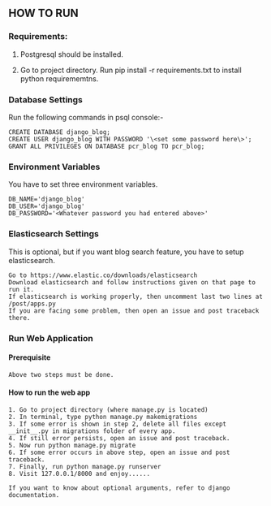 ## HOW TO RUN 

### Requirements:

1. Postgresql should be installed.

2. Go to project directory. Run pip install -r requirements.txt to install python requirememtns.

### Database Settings

Run the following commands in psql console:-

    CREATE DATABASE django_blog;
    CREATE USER django_blog WITH PASSWORD '\<set some password here\>';
    GRANT ALL PRIVILEGES ON DATABASE pcr_blog TO pcr_blog;
    
### Environment Variables

You have to set three environment variables.

    DB_NAME='django_blog'
    DB_USER='django_blog'
    DB_PASSWORD='<Whatever password you had entered above>'

### Elasticsearch Settings

This is optional, but if you want blog search feature, you have to setup elasticsearch.

    Go to https://www.elastic.co/downloads/elasticsearch
    Download elasticsearch and follow instructions given on that page to run it.
    If elasticsearch is working properly, then uncomment last two lines at /post/apps.py
    If you are facing some problem, then open an issue and post traceback there.   
### Run Web Application

#### Prerequisite
  
    Above two steps must be done.
 
#### How to run the web app
 
    1. Go to project directory (where manage.py is located)
    2. In terminal, type python manage.py makemigrations
    3. If some error is shown in step 2, delete all files except __init__.py in migrations folder of every app.
    4. If still error persists, open an issue and post traceback.
    5. Now run python manage.py migrate
    6. If some error occurs in above step, open an issue and post traceback.
    7. Finally, run python manage.py runserver
    8. Visit 127.0.0.1/8000 and enjoy......
    
    If you want to know about optional arguments, refer to django documentation.

